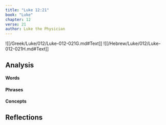 ```yaml
---
title: "Luke 12:21"
book: "Luke"
chapter: 12
verse: 21
author: Luke the Physician
---
```

![[/Greek/Luke/012/Luke-012-021G.md#Text]]
![[/Hebrew/Luke/012/Luke-012-021H.md#Text]]

## Analysis

#### Words

#### Phrases

#### Concepts

## Reflections
